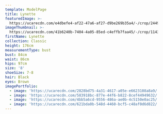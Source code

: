 ```yaml
---
template: ModelPage
title: Lynette
featuredImage: >-
  https://ucarecdn.com/e4dbefe4-af22-47a6-af27-d9be269b35a4/-/crop/2449x1296/0,0/-/preview/
imageThumbnail: >-
  https://ucarecdn.com/41b6240b-7404-4a05-85ed-c4effb7faa45/-/crop/1143x1588/643,15/-/preview/
firstName: Lynette
collection: Classic
height: 176cm
measurementType: bust
bust: 84cm
waist: 86cm
hips: 97cm
size: '8'
shoeSize: 7-8
hair: Black
eyes: Brown
imagePortfolio:
  - image: 'https://ucarecdn.com/2828bd75-4a31-4617-a05e-e6623108a8a9/'
  - image: 'https://ucarecdn.com/583918bc-877e-44f6-b822-8cef44949632/'
  - image: 'https://ucarecdn.com/4bb5a6cd-9556-486a-ae0b-4c5150e0ac25/'
  - image: 'https://ucarecdn.com/621bda0b-548d-4460-bcf5-c48af0d6d822/'
---
```


